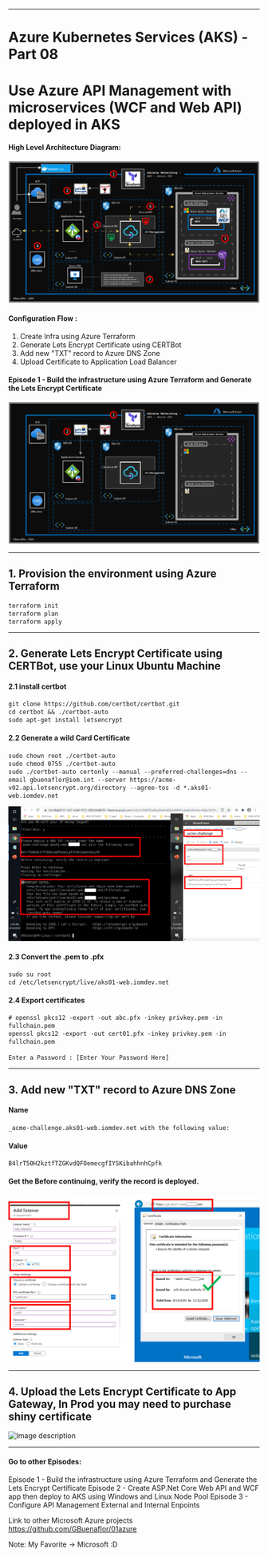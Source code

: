 ----------------------------------------------------------
# Azure Kubernetes Services (AKS) - Part 08
# Use Azure API Management with microservices (WCF and Web API) deployed in AKS
 
 
#### High Level Architecture Diagram:


![Image description](https://github.com/GBuenaflor/01azure-aks-apimanagement/blob/master/Images/GB-AKS-API02B.png)


#### Configuration Flow :

1. Create Infra using Azure Terraform
2. Generate Lets Encrypt Certificate using CERTBot
3. Add new "TXT" record to Azure DNS Zone
4. Upload Certificate to Application Load Balancer

#### Episode 1 - Build the infrastructure using Azure Terraform and Generate the Lets Encrypt Certificate

![Image description](https://github.com/GBuenaflor/01azure-aks-apimanagement/blob/master/Images/GB-AKS-API-E1-01.png)

----------------------------------------------------------
## 1. Provision the environment using Azure Terraform

```
terraform init
terraform plan
terraform apply
```
----------------------------------------------------------
## 2. Generate Lets Encrypt Certificate using CERTBot, use your Linux Ubuntu Machine



#### 2.1 install certbot 

```
git clone https://github.com/certbot/certbot.git
cd certbot && ./certbot-auto
sudo apt-get install letsencrypt

```

#### 2.2 Generate a wild Card Certificate
 
 ```
sudo chown root ./certbot-auto
sudo chmod 0755 ./certbot-auto
sudo ./certbot-auto certonly --manual --preferred-challenges=dns --email gbuenaflor@iom.int --server https://acme-v02.api.letsencrypt.org/directory --agree-tos -d *.aks01-web.iomdev.net
```


 ![Image description](https://github.com/GBuenaflor/01azure-aks-apimanagement/blob/master/Images/GB-AKS-API-E1-02.png)



#### 2.3 Convert the .pem to .pfx

```
sudo su root
cd /etc/letsencrypt/live/aks01-web.iomdev.net
```

#### 2.4 Export certificates

```
# openssl pkcs12 -export -out abc.pfx -inkey privkey.pem -in fullchain.pem
openssl pkcs12 -export -out cert01.pfx -inkey privkey.pem -in fullchain.pem

Enter a Password : [Enter Your Password Here]

```

----------------------------------------------------------
## 3. Add new "TXT" record to Azure DNS Zone

#### Name
```
_acme-challenge.aks01-web.iomdev.net with the following value:
```

#### Value
```
B4lrT50H2kztfTZGKvdQFOemecgfIYSKibahhnhCpfk
```

#### Get the Before continuing, verify the record is deployed.


 ![Image description](https://github.com/GBuenaflor/01azure-aks-apimanagement/blob/master/Images/GB-AKS-API-E1-03.png)
 
----------------------------------------------------------
## 4. Upload the Lets Encrypt Certificate to App Gateway, In Prod you may need to purchase shiny certificate


 ![Image description](https://github.com/GBuenaflor/01azure-aks-apimanagement/blob/master/Images/GB-AKS-API-E1-04.png)


------------------------------------------------------------------------------
 
  

#### Go to other Episodes:

Episode 1 - Build the infrastructure using Azure Terraform and Generate the Lets Encrypt Certificate
Episode 2 - Create ASP.Net Core Web API and WCF app then deploy to AKS using Windows and Linux Node Pool
Episode 3 - Configure API Management External and Internal Enpoints 


 
Link to other Microsoft Azure projects
https://github.com/GBuenaflor/01azure
 


Note: My Favorite -> Microsoft :D
